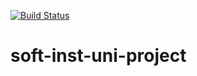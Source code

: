 
[![Build Status](https://app.travis-ci.com/gshukov98/soft-inst-uni-project.svg?branch=master)](https://app.travis-ci.com/gshukov98/soft-inst-uni-project)

# soft-inst-uni-project
